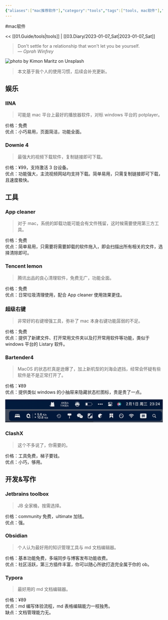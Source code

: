 ```yaml
---
{"aliases":["mac推荐软件"],"category":"tools","tags":["tools, mac软件"],"status":"publish","link":"NA","date created":"2023-01-07 Sat 22:47:07","date modified":"2023-02-01 Wed 23:26:37","dg-publish":true,"permalink":"/02.Blog/tools/mac推荐软件/","dgPassFrontmatter":true}
---
```



#mac软件

<< [[01.Guide/tools\|tools]] | [[03.Diary/2023-01-07_Sat\|2023-01-07_Sat]]

> Don't settle for a relationship that won't let you be yourself.  
> — <cite>Oprah Winfrey</cite>

![photo by Kimon Maritz on Unsplash](https://images.unsplash.com/photo-1482938289607-e9573fc25ebb?crop=entropy&cs=tinysrgb&fm=jpg&ixid=MnwzNjM5Nzd8MHwxfHJhbmRvbXx8fHx8fHx8fDE2NzMxMDI4MzU&ixlib=rb-4.0.3&q=80&w=200&h=200)

> 本文基于我个人的使用习惯，后续会补充更新。

## 娱乐

### IINA

> 可能是 mac 平台上最好的播放器软件，对标 windows 平台的 potplayer。

价格：免费  
优点：小巧易用，页面简洁，功能全面。

### Downie 4

> 最强大的视频下载软件，复制链接即可下载。

价格：¥99，支持激活 3 台设备。  
优点：功能强大，主流视频网站均支持下载。简单易用，只需复制链接即可下载，且速度极快。

## 工具

### App cleaner

> 对于 mac，系统的卸载功能可能会有文件残留，这时候需要使用第三方工具。

价格：免费  
优点：简单易用，只需要将需要卸载的软件拖入，即会扫描出所有相关的文件，选择清除即可。

### Tencent lemon

> 腾讯出品的良心清理软件，免费无广，功能全面。

价格：免费  
优点：日常垃圾清理使用，配合 App cleaner 使用效果更佳。

### 超级右键

> 非常好的右键增强工具，弥补了 mac 本身右键功能孱弱的不足。

价格：免费  
优点：提供了新建文件、打开常用文件夹以及打开常用软件等功能，类似于 windows 平台的 Listary 软件。

### Bartender4

> MacOS 的状态栏真是逊爆了，加上新机型的刘海会遮挡，经常会怀疑有些软件是不是正常打开了。

价格：¥89  
优点：提供类似 windows 的小抽屉来隐藏状态栏图标，贵是贵了一点。  

![image.png](https://github.com/Yunz93/PicRepo/raw/main/image/20230201232516.png)

### ClashX

> 这个不多说了，你需要的。

价格：工具免费，梯子要钱。  
优点：小巧，够用。

## 开发&写作

### Jetbrains toolbox

>JB 全家桶，按需选择。

价格：community 免费，ultimate 加钱。  
优点：强。

### Obsidian

> 个人认为最好用的知识管理工具与 md 文档编辑器。

价格：基本功能免费，多端同步与博客发布功能收费。  
优点：社区活跃，第三方插件丰富，你可以随心所欲打造完全属于你的 ob。

### Typora

> 最好用的 md 文档编辑器。

价格：¥89  
优点：md 编写体验流程，md 表格编辑能力一枝独秀。  
缺点：文档管理能力无。

